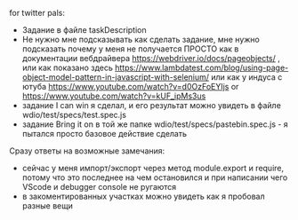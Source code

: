 for twitter pals:

- Задание в файле taskDescription
- Не нужно мне подсказывать как сделать задание, мне нужно подсказать почему у меня не получается
ПРОСТО как в документации вебдрайвера https://webdriver.io/docs/pageobjects/ , 
или как показано здесь https://www.lambdatest.com/blog/using-page-object-model-pattern-in-javascript-with-selenium/
или как у индуса с ютуба https://www.youtube.com/watch?v=d0OzFoEYIjs or 	https://www.youtube.com/watch?v=kUF_ipMs3us
- задание I can win я сделал, и его результат можно увидеть в файле wdio/test/specs/test.spec.js
- задание Bring it on в той же папке wdio/test/specs/pastebin.spec.js - я пытался просто базовое действие сделать

Сразу ответы на возможные замечания:
- сейчас у меня импорт/экспорт через метод module.export и require, потому что это последнее на чем остановился и при написании чего VScode 
и debugger console не ругаются
- в закоментированных участках можно увидеть как я пробовал разные вещи